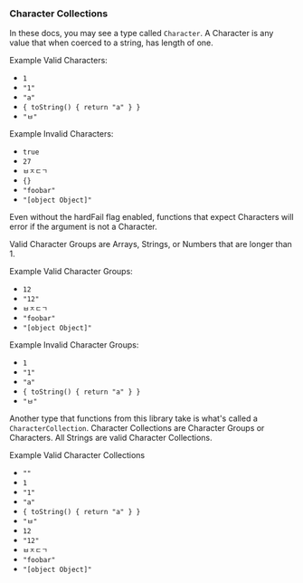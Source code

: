 ### Character Collections
In these docs, you may see a type called `Character`.
A Character is any value that when coerced to a string, has length of one.

Example Valid Characters:
- `1`
- `"1"`
- `"a"`
- `{ toString() { return "a" } }`
- `"ㅂ"`

Example Invalid Characters:
- `true`
- `27`
- `ㅂㅈㄷㄱ`
- `{}`
- `"foobar"`
- `"[object Object]"`

Even without the hardFail flag enabled,
functions that expect Characters will error if the argument is not a Character.

Valid Character Groups are Arrays, Strings, or Numbers that are longer than 1.

Example Valid Character Groups:
- `12`
- `"12"`
- `ㅂㅈㄷㄱ`
- `"foobar"`
- `"[object Object]"`

Example Invalid Character Groups:
- `1`
- `"1"`
- `"a"`
- `{ toString() { return "a" } }`
- `"ㅂ"`

Another type that functions from this library take is what's called a `CharacterCollection`. Character Collections are Character Groups or Characters. All Strings are valid Character Collections.

Example Valid Character Collections
- `""`
- `1`
- `"1"`
- `"a"`
- `{ toString() { return "a" } }`
- `"ㅂ"`
- `12`
- `"12"`
- `ㅂㅈㄷㄱ`
- `"foobar"`
- `"[object Object]"`

